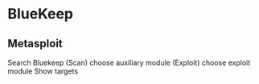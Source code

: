 # BlueKeep

## Metasploit 
Search Bluekeep
(Scan) choose auxiliary module
(Exploit) choose exploit module
  Show targets
